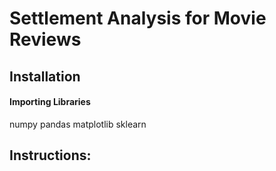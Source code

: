 # Settlement Analysis for Movie Reviews
## Installation
#### Importing Libraries
numpy
pandas
matplotlib
sklearn
## Instructions:

